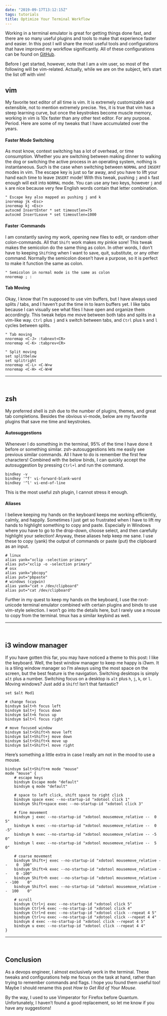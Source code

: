 ```yaml
---
date: "2019-09-17T13:12:15Z"
tags: tutorials
title: Optimize Your Terminal Workflow
---
```

Working in a terminal emulator is great for getting things done
fast, and there are so many useful plugins and tools to make that
experience faster and easier. In this post I will share the most
useful tools and configurations that have improved my workflow
significantly. All of these configurations can be found on
[GitHub](https://github.com/mcastorina/dotfiles).

Before I get started, however, note that I am a vim user, so most
of the following will be vim-related. Actually, while we are on the
subject, let’s start the list off with vim!

## vim
My favorite text editor of all time is vim. It is extremely
customizable and extensible, not to mention extremely precise. Yes,
it is true that vim has a steep learning curve, but once the
keystrokes become muscle memory, working in vim is 10x faster than
any other text editor. For any purpose. Period. Here are some of
my tweaks that I have accumulated over the years.

#### **Faster Mode Switching**
As most know, context switching has a lot of overhead, or time
consumption. Whether you are switching between making dinner to
walking the dog or switching the active process in an operating
system, nothing is instantaneous. Such is the case when switching
between `NORMAL` and `INSERT` modes in vim. The escape key is just
so far away, and you have to lift your hand each time to leave
`INSERT` mode! With this tweak, pushing `j` and `k` fast enough
will exit into `NORMAL` mode. You can use any two keys, however `j`
and `k` are nice because very few English words contain that letter
combination.

```
" Escape key also mapped as pushing j and k
inoremap jk <Esc>
inoremap kj <Esc>
autocmd InsertEnter * set timeoutlen=75
autocmd InsertLeave * set timeoutlen=1000
```

#### **Faster :Commands**

I am constantly saving my work, opening new files to edit, or random
other colon-commands. All that `Shift` work makes my pinkie sore!
This tweak makes the semicolon do the same thing as colon. In other
words, I don’t have to keeping `Shift`ing when I want to save, quit,
substitute, or any other command. Normally the semicolon doesn’t
have a purpose, so it is perfect to make it function the same as
colon.

```
" Semicolon in normal mode is the same as colon
nnoremap ; :
```

#### **Tab Moving**

Okay, I know that I’m supposed to use vim buffers, but I have always
used splits / tabs, and I haven’t put the time in to learn buffers
yet. I like tabs because I can visually see what files I have open
and organize them accordingly. This tweak helps me move between
both tabs and splits in a vim-like way. `Ctrl` plus `j` and `k`
switch between tabs, and `Ctrl` plus `h` and `l` cycles between
splits.

```
" Tab moving
nnoremap <C-J> :tabnext<CR>
nnoremap <C-K> :tabprev<CR>

" Split moving
set splitbelow
set splitright
nnoremap <C-L> <C-W>w
nnoremap <C-H> <C-W>W
```

---
<br/>

## zsh
My preferred shell is zsh due to the number of plugins, themes, and
great tab completions. Besides the obvious vi-mode, below are my
favorite plugins that save me time and keystrokes.

#### **Autosuggestions**
Whenever I do something in the terminal, 95% of the time I have
done it before or something similar. zsh-autosuggestions lets me
easily see previous similar commands. All I have to do is remember
the first few characters! Combined with the below binds, I can
quickly accept the autosuggestion by pressing `Ctrl+l` and run the
command.

```
bindkey -v
bindkey '^f' vi-forward-blank-word
bindkey '^l' vi-end-of-line
```

This is the most useful zsh plugin, I cannot stress it enough.

#### **Aliases**
I believe keeping my hands on the keyboard keeps me working
efficiently, calmly, and happily. Sometimes I just get so frustrated
when I have to lift my hands to highlight something to copy and
paste. Especially in Windows where you have to go to the drop-down,
choose select, and then carefully highlight your selection! Anyway,
these aliases help keep me sane. I use these to copy (yank) the
output of commands or paste (put) the clipboard as an input.

```
# linux
alias yank="xclip -selection primary"
alias put="xclip -o -selection primary"
# osx
alias yank="pbcopy"
alias put="pbpaste"
# windows (cygwin)
alias yank="cat > /dev/clipboard"
alias put="cat /dev/clipboard"
```

Further in my quest to keep my hands on the keyboard, I use the
rxvt-unicode terminal emulator combined with certain plugins and
binds to use vim-style selection. I won’t go into the details here,
but I rarely use a mouse to copy from the terminal. tmux has a
similar keybind as well.

---
<br/>

## i3 window manager
If you have gotten this far, you may have noticed a theme to this
post: I like the keyboard. Well, the best window manager to keep
me happy is i3wm. It is a tiling window manager so I’m always using
the most space on the screen, but the best feature is the navigation.
Switching desktops is simply `alt` plus a number. Switching focus
on a desktop is `alt` plus `h`, `j`, `k`, or `l`. Moving windows?
Just add a `Shift`! Isn’t that fantastic?

```
set $alt Mod1

# change focus
bindsym $alt+h focus left
bindsym $alt+j focus down
bindsym $alt+k focus up
bindsym $alt+l focus right

# move focused window
bindsym $alt+Shift+h move left
bindsym $alt+Shift+j move down
bindsym $alt+Shift+k move up
bindsym $alt+Shift+l move right
```

Here’s something a little extra in case I really am not in the mood
to use a mouse.

```
bindsym $alt+Shift+m mode "mouse"
mode "mouse" {
    # escape keys
    bindsym Escape mode "default"
    bindsym q mode "default"

    # space to left click, shift space to right click
    bindsym space exec --no-startup-id "xdotool click 1"
    bindsym Shift+space exec --no-startup-id "xdotool click 3"

    # fine movement
    bindsym j exec --no-startup-id "xdotool mousemove_relative --  0  5"
    bindsym k exec --no-startup-id "xdotool mousemove_relative --  0 -5"
    bindsym h exec --no-startup-id "xdotool mousemove_relative -- -5  0"
    bindsym l exec --no-startup-id "xdotool mousemove_relative --  5  0"

    # coarse movement
    bindsym Shift+j exec --no-startup-id "xdotool mousemove_relative --    0  100"
    bindsym Shift+k exec --no-startup-id "xdotool mousemove_relative --    0 -100"
    bindsym Shift+h exec --no-startup-id "xdotool mousemove_relative -- -100    0"
    bindsym Shift+l exec --no-startup-id "xdotool mousemove_relative --  100    0"

    # scroll
    bindsym Ctrl+j exec --no-startup-id "xdotool click 5"
    bindsym Ctrl+k exec --no-startup-id "xdotool click 4"
    bindsym Ctrl+d exec --no-startup-id "xdotool click --repeat 4 5"
    bindsym Ctrl+u exec --no-startup-id "xdotool click --repeat 4 4"
    bindsym d exec --no-startup-id "xdotool click --repeat 4 5"
    bindsym u exec --no-startup-id "xdotool click --repeat 4 4"
}
```

---
<br/>

## Conclusion
As a devops engineer, I almost exclusively work in the terminal.
These tweaks and configurations help me focus on the task at hand,
rather than trying to remember commands and flags. I hope you found
them useful too! Maybe I should rename this post *How to Get Rid
of Your Mouse.*

By the way, I used to use Vimperator for Firefox before Quantum.
Unfortunately, I haven’t found a good replacement, so let me know
if you have any suggestions!

